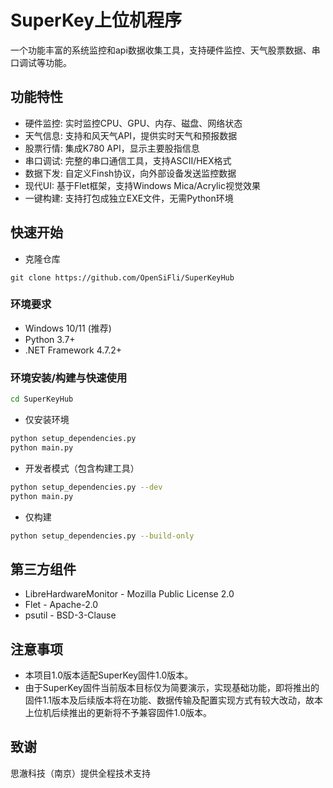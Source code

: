 # SuperKey上位机程序

一个功能丰富的系统监控和api数据收集工具，支持硬件监控、天气股票数据、串口调试等功能。

## 功能特性

- 硬件监控: 实时监控CPU、GPU、内存、磁盘、网络状态
- 天气信息: 支持和风天气API，提供实时天气和预报数据
- 股票行情: 集成K780 API，显示主要股指信息
- 串口调试: 完整的串口通信工具，支持ASCII/HEX格式
- 数据下发: 自定义Finsh协议，向外部设备发送监控数据
- 现代UI: 基于Flet框架，支持Windows Mica/Acrylic视觉效果
- 一键构建: 支持打包成独立EXE文件，无需Python环境

## 快速开始
- 克隆仓库
```
git clone https://github.com/OpenSiFli/SuperKeyHub
```
### 环境要求
- Windows 10/11 (推荐)
- Python 3.7+
- .NET Framework 4.7.2+

### 环境安装/构建与快速使用
```bash
cd SuperKeyHub
```
- 仅安装环境
```bash
python setup_dependencies.py
python main.py
```
- 开发者模式（包含构建工具）
```bash
python setup_dependencies.py --dev
python main.py
```
- 仅构建
```bash
python setup_dependencies.py --build-only
```
## 第三方组件
- LibreHardwareMonitor - Mozilla Public License 2.0
- Flet - Apache-2.0
- psutil - BSD-3-Clause

## 注意事项
- 本项目1.0版本适配SuperKey固件1.0版本。
- 由于SuperKey固件当前版本目标仅为简要演示，实现基础功能，即将推出的固件1.1版本及后续版本将在功能、数据传输及配置实现方式有较大改动，故本上位机后续推出的更新将不予兼容固件1.0版本。
## 致谢
思澈科技（南京）提供全程技术支持

